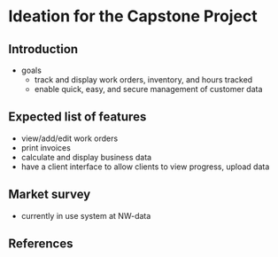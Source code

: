 # Ideation for the Capstone Project

## Introduction

* goals
	- track and display work orders, inventory, and hours tracked
	- enable quick, easy, and secure management of customer data

## Expected list of features

- view/add/edit work orders
- print invoices
- calculate and display business data
- have a client interface to allow clients to view progress, upload data

## Market survey

- currently in use system at NW-data

## References


